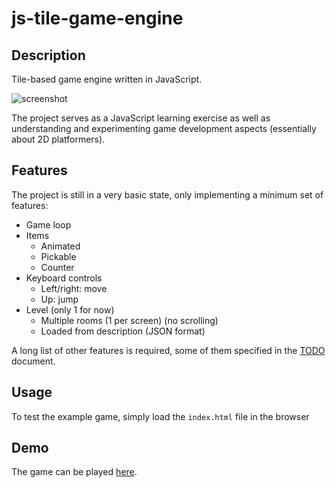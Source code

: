 # js-tile-game-engine

## Description

Tile-based game engine written in JavaScript.

![screenshot]("docs/screenshot.png" "Demo")

The project serves as a JavaScript learning exercise as well as understanding and experimenting game development aspects (essentially about 2D platformers).


## Features

The project is still in a very basic state, only implementing a minimum set of features:

* Game loop
* Items
    * Animated
    * Pickable
    * Counter
* Keyboard controls
    * Left/right: move
    * Up: jump
* Level (only 1 for now)
    * Multiple rooms (1 per screen) (no scrolling)
    * Loaded from description (JSON format)

A long list of other features is required, some of them specified in the [TODO](TODO.md) document.


## Usage

To test the example game, simply load the ```index.html``` file in the browser


## Demo

The game can be played [here](https://2-rec.github.io/js-tile-game-engine/).
